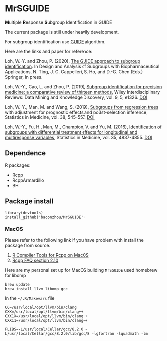 # MrSGUIDE

**M**ultiple **R**esponse **S**ubgroup Identification in GUIDE

The current package is still under heavily development.

For subgroup identification use [GUIDE](https://www.stat.wisc.edu/~loh/guide.html) algorithm.

Here are the links and paper for reference:

Loh, W.-Y. and Zhou, P. (2020), [The GUIDE approach to subgroup identification](http://www.stat.wisc.edu/~loh/treeprogs/guide/LZ19.pdf). In Design and Analysis of Subgroups with Biopharmaceutical Applications, N. Ting, J. C. Cappelleri, S. Ho, and D.-G. Chen (Eds.) Springer, in press.

Loh, W.-Y., Cao, L. and Zhou, P. (2019), [Subgroup identification for precision medicine: a comparative review of thirteen methods](http://www.stat.wisc.edu/~loh/treeprogs/guide/wires19.pdf), Wiley Interdisciplinary Reviews: Data Mining and Knowledge Discovery, vol. 9, 5, e1326. [DOI](http://dx.doi.org/10.1002/widm.1326)

Loh, W.-Y., Man, M. and Wang, S. (2019), [Subgroups from regression trees with adjustment for prognostic effects and po3st-selection inference](http://pages.stat.wisc.edu/~loh/treeprogs/guide/sm19.pdf), Statistics in Medicine, vol. 38, 545-557. [DOI](http://onlinelibrary.wiley.com/doi/10.1002/sim.7677)

Loh, W.-Y., Fu, H., Man, M., Champion, V. and Yu, M. (2016), [Identification of subgroups with differential treatment effects for longitudinal and multiresponse variables](http://www.stat.wisc.edu/~loh/treeprogs/guide/LFMCY16.pdf), Statistics in Medicine, vol. 35, 4837-4855. [DOI](http://onlinelibrary.wiley.com/doi/10.1002/sim.7020/full)

## Dependence

R packages:

- Rcpp
- RcppArmardillo
- BH

## Package install

```
library(devtools)
install_github('baconzhou/MrSGUIDE')
```

### MacOS

Please refer to the following link if you have problem with install the package from source.

1. [R Compiler Tools for Rcpp on MacOS](https://thecoatlessprofessor.com/programming/r-compiler-tools-for-rcpp-on-macos/) 
2. [Rcpp FAQ section 2.10](https://cloud.r-project.org/web/packages/Rcpp/vignettes/Rcpp-FAQ.pdf)

Here are my personal set up for MacOS building `MrSGUIDE` used homebrew for libomp

```
brew update
brew install llvm libomp gcc
```

In the `~/.R/Makevars` file

```
CC=/usr/local/opt/llvm/bin/clang
CXX=/usr/local/opt/llvm/bin/clang++
CXX1X=/usr/local/opt/llvm/bin/clang++
CXX11=/usr/local/opt/llvm/bin/clang++

FLIBS=-L/usr/local/Cellar/gcc/8.2.0 -L/usr/local/Cellar/gcc/8.2.0/lib/gcc/8 -lgfortran -lquadmath -lm
```
